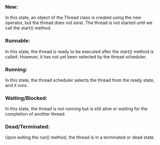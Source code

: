 ### New: 
In this state, an object of the Thread class is created using the new operator, but the thread does not exist. The thread is not started until we call the start() method.

### Runnable: 
In this state, the thread is ready to be executed after the start() method is called. However, it has not yet been selected by the thread scheduler.

### Running: 
In this state, the thread scheduler selects the thread from the ready state, and it runs.

### Waiting/Blocked: 
In this state, the thread is not running but is still alive or waiting for the completion of another thread.

### Dead/Terminated: 
Upon exiting the run() method, the thread is in a terminated or dead state.






